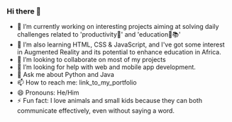 ### Hi there 👋
- 🔭 I’m currently working on interesting projects aiming at solving daily challenges related to 'productivity🎯' and 'education🏅📚'
- 🌱 I’m also learning HTML, CSS & JavaScript, and I've got some interest in Augmented Reality and its potential to enhance education in Africa.
- 👯 I’m looking to collaborate on most of my projects
- 🤔 I’m looking for help with web and mobile app development.
- 💬 Ask me about Python and Java 
- 📫 How to reach me: link_to_my_portfolio
- 😄 Pronouns: He/Him
- ⚡ Fun fact: I love animals and small kids because they can both communicate effectively, even without saying a word.

<!--
**HATUNGIMANA/HATUNGIMANA** is a ✨ _special_ ✨ repository because its `README.md` (this file) appears on your GitHub profile.
-->
